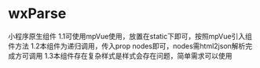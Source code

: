 # wxParse
小程序原生组件
1.1可使用mpVue使用，放置在static下即可，按照mpVue引入组件方法
1.2本组件为递归调用，传入prop  nodes即可，nodes需html2json解析完成方可调用
1.3本组件存在复杂样式是样式会存在问题，简单需求可以使用
